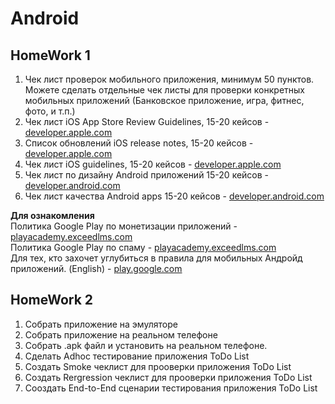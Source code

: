 # Android

## HomeWork 1
 1. Чек лист проверок мобильного приложения, минимум 50 пунктов. Можете сделать отдельные чек листы для проверки конкретных мобильных приложений (Банковское приложение, игра, фитнес, фото, и т.п.)
 2. Чек лист iOS App Store Review Guidelines, 15-20 кейсов -[developer.apple.com](https://developer.apple.com/app-store/review/guidelines/) 
 3. Список обновлений iOS release notes, 15-20 кейсов - [developer.apple.com](developer.apple.com/documentation/ios-ipados-release-notes) 
 4. Чек лист iOS guidelines, 15-20 кейсов - [developer.apple.com](https://developer.apple.com/design/human-interface-guidelines/ios/overview/themes/) 
 5. Чек лист по дизайну Android приложений  15-20 кейсов - [developer.android.com](https://developer.android.com/docs/quality-guidelines/core-app-quality) 
 6. Чек лист качества Android apps 15-20 кейсов - [developer.android.com](https://developer.android.com/quality) 

**Для ознакомления**  
Политика Google Play по монетизации приложений - [playacademy.exceedlms.com](https://playacademy.exceedlms.com/student/collection/263275/path/345743/activity/345721)   
Политика Google Play по спаму - [playacademy.exceedlms.com](https://playacademy.exceedlms.com/student/collection/263275/path/345743/activity/345720)    
Для тех, кто захочет углубиться в правила для мобильных Андройд приложений. (English) - [play.google.com](https://play.google.com/about/developer-content-policy/)   

## HomeWork 2
1) Собрать приложение на эмуляторе
2) Собрать приложение на реальном телефоне
3) Собрать .apk файл и установить на реальном телефоне.
4) Сделать Adhoc тестирование приложения ToDo List
5) Создать Smoke чеклист для прооверки приложения ToDo List
6) Создать Rergression чеклист для прооверки приложения ToDo List
7) Сооздать End-to-End сценарии тестирования приложения ToDo List
